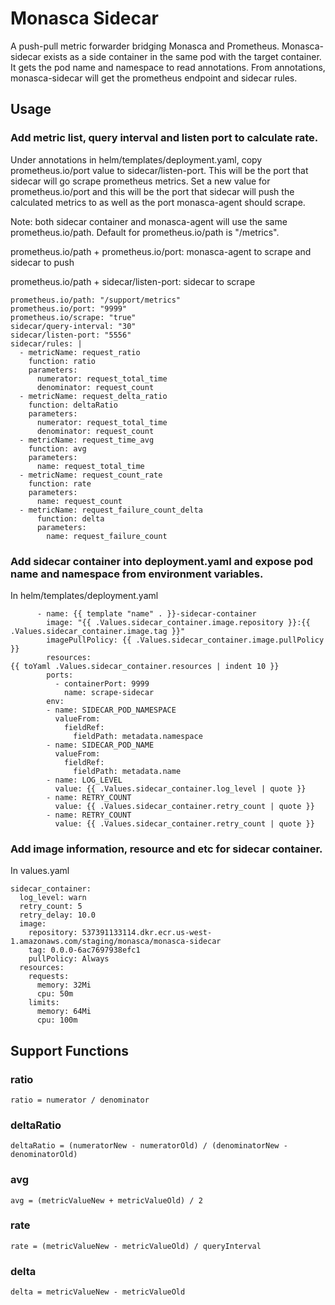 # Monasca Sidecar
A push-pull metric forwarder bridging Monasca and Prometheus. Monasca-sidecar exists as a side container in the same pod with the target container. It gets the pod name and namespace to read annotations.
From annotations, monasca-sidecar will get the prometheus endpoint and sidecar rules.

## Usage

### Add metric list, query interval and listen port to calculate rate.
Under annotations in helm/templates/deployment.yaml, copy prometheus.io/port value to sidecar/listen-port. This will be the port that sidecar will go scrape prometheus metrics.
Set a new value for prometheus.io/port and this will be the port that sidecar will push the calculated metrics to as well as the port monasca-agent should scrape.

Note: both sidecar container and monasca-agent will use the same prometheus.io/path. Default for prometheus.io/path is "/metrics".

prometheus.io/path + prometheus.io/port: monasca-agent to scrape and sidecar to push

prometheus.io/path + sidecar/listen-port: sidecar to scrape

```
prometheus.io/path: "/support/metrics"
prometheus.io/port: "9999"
prometheus.io/scrape: "true"
sidecar/query-interval: "30"
sidecar/listen-port: "5556"
sidecar/rules: |
  - metricName: request_ratio
    function: ratio
    parameters:
      numerator: request_total_time
      denominator: request_count
  - metricName: request_delta_ratio
    function: deltaRatio
    parameters:
      numerator: request_total_time
      denominator: request_count
  - metricName: request_time_avg
    function: avg
    parameters:
      name: request_total_time
  - metricName: request_count_rate
    function: rate
    parameters:
      name: request_count
  - metricName: request_failure_count_delta
      function: delta
      parameters:
        name: request_failure_count
```

### Add sidecar container into deployment.yaml and expose pod name and namespace from environment variables.
In helm/templates/deployment.yaml

```
      - name: {{ template "name" . }}-sidecar-container
        image: "{{ .Values.sidecar_container.image.repository }}:{{ .Values.sidecar_container.image.tag }}"
        imagePullPolicy: {{ .Values.sidecar_container.image.pullPolicy }}
        resources:
{{ toYaml .Values.sidecar_container.resources | indent 10 }}
        ports:
          - containerPort: 9999
            name: scrape-sidecar
        env:
        - name: SIDECAR_POD_NAMESPACE
          valueFrom:
            fieldRef:
              fieldPath: metadata.namespace
        - name: SIDECAR_POD_NAME
          valueFrom:
            fieldRef:
              fieldPath: metadata.name
        - name: LOG_LEVEL
          value: {{ .Values.sidecar_container.log_level | quote }}
        - name: RETRY_COUNT
          value: {{ .Values.sidecar_container.retry_count | quote }}
        - name: RETRY_COUNT
          value: {{ .Values.sidecar_container.retry_count | quote }}
```

### Add image information, resource and etc for sidecar container.
In values.yaml

```
sidecar_container:
  log_level: warn
  retry_count: 5
  retry_delay: 10.0
  image:
    repository: 537391133114.dkr.ecr.us-west-1.amazonaws.com/staging/monasca/monasca-sidecar
    tag: 0.0.0-6ac7697938efc1
    pullPolicy: Always
  resources:
    requests:
      memory: 32Mi
      cpu: 50m
    limits:
      memory: 64Mi
      cpu: 100m
```

## Support Functions

### ratio

```
ratio = numerator / denominator
```

### deltaRatio

```
deltaRatio = (numeratorNew - numeratorOld) / (denominatorNew - denominatorOld)
```

### avg

```
avg = (metricValueNew + metricValueOld) / 2
```

### rate

```
rate = (metricValueNew - metricValueOld) / queryInterval
```

### delta

```
delta = metricValueNew - metricValueOld
```